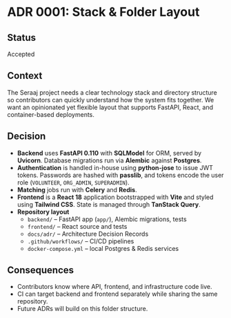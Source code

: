 # ADR 0001: Stack & Folder Layout

## Status
Accepted

## Context
The Seraaj project needs a clear technology stack and directory structure so contributors can quickly understand how the system fits together. We want an opinionated yet flexible layout that supports FastAPI, React, and container-based deployments.

## Decision
- **Backend** uses **FastAPI 0.110** with **SQLModel** for ORM, served by **Uvicorn**. Database migrations run via **Alembic** against **Postgres**.
- **Authentication** is handled in-house using **python-jose** to issue JWT tokens. Passwords are hashed with **passlib**, and tokens encode the user role (`VOLUNTEER`, `ORG_ADMIN`, `SUPERADMIN`).
- **Matching** jobs run with **Celery** and **Redis**.
- **Frontend** is a **React 18** application bootstrapped with **Vite** and styled using **Tailwind CSS**. State is managed through **TanStack Query**.
- **Repository layout**
  - `backend/` – FastAPI app (`app/`), Alembic migrations, tests
  - `frontend/` – React source and tests
  - `docs/adr/` – Architecture Decision Records
  - `.github/workflows/` – CI/CD pipelines
  - `docker-compose.yml` – local Postgres & Redis services

## Consequences
- Contributors know where API, frontend, and infrastructure code live.
- CI can target backend and frontend separately while sharing the same repository.
- Future ADRs will build on this folder structure.
